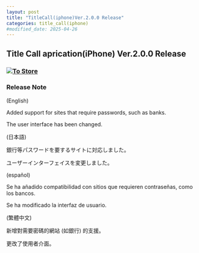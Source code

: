 ```yaml
---
layout: post
title: "TitleCall(iphone)Ver.2.0.0 Release"
categories: title_call(iphone)
#modified_date: 2025-04-26
---
```


[link-3]: https://apple.co/4jAiQKn

## Title Call aprication(iPhone) Ver.2.0.0 Release

### [![To Store](/assets/title_call/qr-code.png)][link-3]

### Release Note

(English)

Added support for sites that require passwords, such as banks.

The user interface has been changed.

(日本語)

銀行等パスワードを要するサイトに対応しました。

ユーザーインターフェイスを変更しました。

(español)

Se ha añadido compatibilidad con sitios que requieren contraseñas, como los bancos.

Se ha modificado la interfaz de usuario.

(繁體中文)

新增對需要密碼的網站 (如銀行) 的支援。

更改了使用者介面。
